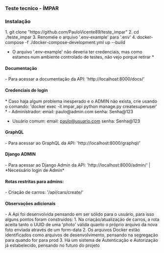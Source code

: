 ### Teste tecnico - ÍMPAR

<h3>Instalação</h3>
1. git clone "https://github.com/PauloVicente89/teste_impar"
2. cd ./teste_impar
3. Renomeie o arquivo '.env-example' para '.env'
4. docker-compose -f ./docker-compose-development.yml up --build

* O arquivo '.env-example' não deveria ter credenciais, mas como estamos num ambiente controlado de testes, não vejo porque retirar *

<h4>Documentação</h4>
- Para acessar a documentação da API: 'http://localhost:8000/docs/'

<h4>Credenciais de login</h4>
* Caso haja algum problema inesperado e o ADMIN não exista, crie usando o comando: 'docker exec -it impar_api python manage.py createsuperuser' *
- Administrador:
email: paulo@admin.com
senha: Senha@123

- Usuário comum:
email: paulo@usuario.com
senha: Senha@123


<h4>GraphQL</h4>
- Para acessar ao GraphQL da API: 'http://localhost:8000/graphql/'

<h4>Django ADMIN</h4>
- Para acessar ao Django Admin da API: 'http://localhost:8000/admin/' | *Necessário login de Admin*

<h4>Rotas restritas para admins:</h4>
- Criação de carros:  '/api/cars/create/'

<h4>Observações adicionais</h4>
- A Api foi desenvolvida pensando em ser sólido para o usuário, para isso alguns pontos foram construídos:
1. Na criação/atualização de carros, a rota aceita tanto o UUID de uma 'photo' válida quanto o próprio arquivo da nova foto enviada através de um form-data
2. Os arquivos Docker estão identificados como arquivos de desenvolvimento, pensando na segregação para quando for para prod
3. Há um sistema de Autenticação e Autorização já estabelecido, pensando no futuro do projeto